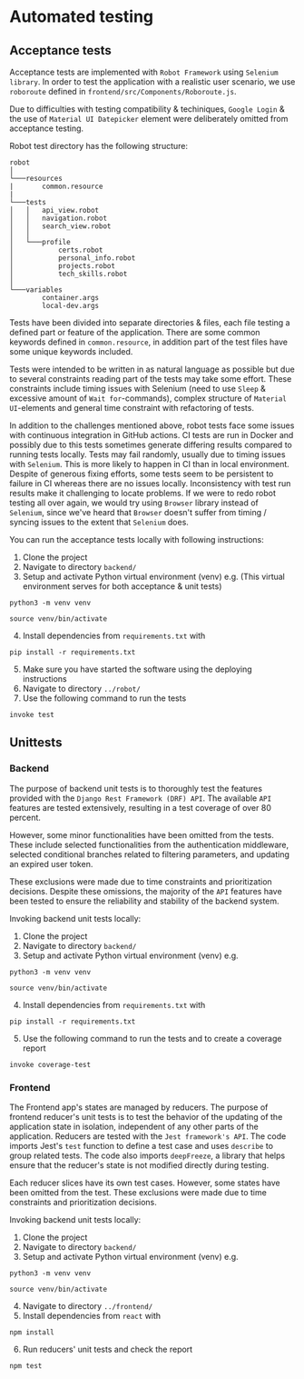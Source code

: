 # Automated testing

## Acceptance tests

Acceptance tests are implemented with `Robot Framework` using `Selenium library`. In order to test the application with a realistic user scenario, we use `roboroute` defined in `frontend/src/Components/Roboroute.js`.

Due to difficulties with testing compatibility & techiniques, `Google Login` & the use of `Material UI Datepicker` element were deliberately omitted from acceptance testing.

Robot test directory has the following structure:
```
robot
│
└───resources
|       common.resource
|
└───tests
│   │   api_view.robot
│   │   navigation.robot
│   │   search_view.robot
│   │
│   └───profile
│           certs.robot
│           personal_info.robot
│           projects.robot
│           tech_skills.robot
│   
└───variables
        container.args
        local-dev.args
```

Tests have been divided into separate directories & files, each file testing a defined part or feature of the application. There are some common keywords defined in `common.resource`, in addition part of the test files have some unique keywords included. 

Tests were intended to be written in as natural language as possible but due to several constraints reading part of the tests may take some effort. These constraints include timing issues with Selenium (need to use `Sleep` & excessive amount of `Wait for`-commands), complex structure of `Material UI`-elements and general time constraint with refactoring of tests.

In addition to the challenges mentioned above, robot tests face some issues with continuous integration in GitHub actions. CI tests are run in Docker and possibly due to this tests sometimes generate differing results compared to running tests locally. Tests may fail randomly, usually due to timing issues with `Selenium`. This is more likely to happen in CI than in local environment. Despite of generous fixing efforts, some tests seem to be persistent to failure in CI whereas there are no issues locally. Inconsistency with test run results make it challenging to locate problems. If we were to redo robot testing all over again, we would try using `Browser` library instead of `Selenium`, since we've heard that `Browser` doesn't suffer from timing / syncing  issues to the extent that `Selenium` does.

You can run the acceptance tests locally with following instructions:

1. Clone the project
2. Navigate to directory `backend/`
3. Setup and activate Python virtual environment (venv) e.g. (This virtual environment serves for both acceptance & unit tests)
```
python3 -m venv venv
```
```
source venv/bin/activate
```
4. Install dependencies from `requirements.txt` with
```
pip install -r requirements.txt
```
5. Make sure you have started the software using the deploying instructions 
6. Navigate to directory `../robot/`
7. Use the following command to run the tests
```
invoke test
```

## Unittests

### Backend

The purpose of backend unit tests is to thoroughly test the features provided with the `Django Rest Framework (DRF) API`. The available `API` features are tested extensively, resulting in a test coverage of over 80 percent.

However, some minor functionalities have been omitted from the tests. These include selected functionalities from the authentication middleware, selected conditional branches related to filtering parameters, and updating an expired user token.

These exclusions were made due to time constraints and prioritization decisions. Despite these omissions, the majority of the `API` features have been tested to ensure the reliability and stability of the backend system.

Invoking backend unit tests locally:

1. Clone the project
2. Navigate to directory `backend/`
3. Setup and activate Python virtual environment (venv) e.g.
```
python3 -m venv venv
```
```
source venv/bin/activate
```
4. Install dependencies from `requirements.txt` with
```shell
pip install -r requirements.txt
```
5. Use the following command to run the tests and to create a coverage report
```shell
invoke coverage-test
```

### Frontend

The Frontend app's states are managed by reducers. The purpose of frontend reducer's unit tests is to test the behavior of the updating of the application state in isolation, independent of any other parts of the application. Reducers are tested with the `Jest framework's API`. The code imports Jest's `test` function to define a test case and uses `describe` to group related tests. The code also imports `deepFreeze`, a library that helps ensure that the reducer's state is not modified directly during testing.

Each reducer slices have its own test cases. However, some states have been omitted from the test. These exclusions were made due to time constraints and prioritization decisions.

Invoking backend unit tests locally:
1. Clone the project
2. Navigate to directory `backend/`
3. Setup and activate Python virtual environment (venv) e.g.
```
python3 -m venv venv
```
```
source venv/bin/activate
```
4. Navigate to directory `../frontend/`
5. Install dependencies from `react` with 
```
npm install
```
6. Run reducers' unit tests and check the report
```
npm test
```
